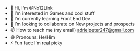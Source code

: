 - 👋 Hi, I’m @No12Link
- 👀 I’m interested in Games and cool stuff
- 🌱 I’m currently learning Front End Dev
- 💞️ I’m looking to collaborate on New projects and prospects 
- 📫 How to reach me (my email) adrielpeter247@gmail.com 
- 😄 Pronouns: He/Him
- ⚡ Fun fact: I'm real picky

<!---
No12Link/No12Link is a ✨ special ✨ repository because its `README.md` (this file) appears on your GitHub profile.
You can click the Preview link to take a look at your changes.
--->
